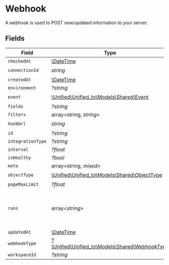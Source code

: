 # Webhook

A webhook is used to POST new/updated information to your server.


## Fields

| Field                                                                                | Type                                                                                 | Required                                                                             | Description                                                                          |
| ------------------------------------------------------------------------------------ | ------------------------------------------------------------------------------------ | ------------------------------------------------------------------------------------ | ------------------------------------------------------------------------------------ |
| `checkedAt`                                                                          | [\DateTime](https://www.php.net/manual/en/class.datetime.php)                        | :heavy_minus_sign:                                                                   | N/A                                                                                  |
| `connectionId`                                                                       | *string*                                                                             | :heavy_check_mark:                                                                   | N/A                                                                                  |
| `createdAt`                                                                          | [\DateTime](https://www.php.net/manual/en/class.datetime.php)                        | :heavy_minus_sign:                                                                   | N/A                                                                                  |
| `environment`                                                                        | *?string*                                                                            | :heavy_minus_sign:                                                                   | N/A                                                                                  |
| `event`                                                                              | [\Unified\Unified_to\Models\Shared\Event](../../Models/Shared/Event.md)              | :heavy_check_mark:                                                                   | N/A                                                                                  |
| `fields`                                                                             | *?string*                                                                            | :heavy_minus_sign:                                                                   | N/A                                                                                  |
| `filters`                                                                            | array<string, *string*>                                                              | :heavy_minus_sign:                                                                   | N/A                                                                                  |
| `hookUrl`                                                                            | *string*                                                                             | :heavy_check_mark:                                                                   | N/A                                                                                  |
| `id`                                                                                 | *?string*                                                                            | :heavy_minus_sign:                                                                   | N/A                                                                                  |
| `integrationType`                                                                    | *?string*                                                                            | :heavy_minus_sign:                                                                   | N/A                                                                                  |
| `interval`                                                                           | *?float*                                                                             | :heavy_minus_sign:                                                                   | N/A                                                                                  |
| `isHealthy`                                                                          | *?bool*                                                                              | :heavy_minus_sign:                                                                   | N/A                                                                                  |
| `meta`                                                                               | array<string, *mixed*>                                                               | :heavy_minus_sign:                                                                   | N/A                                                                                  |
| `objectType`                                                                         | [\Unified\Unified_to\Models\Shared\ObjectType](../../Models/Shared/ObjectType.md)    | :heavy_check_mark:                                                                   | N/A                                                                                  |
| `pageMaxLimit`                                                                       | *?float*                                                                             | :heavy_minus_sign:                                                                   | N/A                                                                                  |
| `runs`                                                                               | array<*string*>                                                                      | :heavy_minus_sign:                                                                   | An array of the most revent virtual webhook runs                                     |
| `updatedAt`                                                                          | [\DateTime](https://www.php.net/manual/en/class.datetime.php)                        | :heavy_minus_sign:                                                                   | N/A                                                                                  |
| `webhookType`                                                                        | [?\Unified\Unified_to\Models\Shared\WebhookType](../../Models/Shared/WebhookType.md) | :heavy_minus_sign:                                                                   | N/A                                                                                  |
| `workspaceId`                                                                        | *?string*                                                                            | :heavy_minus_sign:                                                                   | N/A                                                                                  |